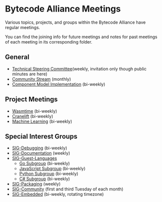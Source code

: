 # Bytecode Alliance Meetings

Various topics, projects, and groups within the Bytecode Alliance have regular meetings.

You can find the joining info for future meetings and notes for past meetings of each meeting in its corresponding folder.

## General

* [Technical Steering Committee](./tsc)(weekly, invitation only though public minutes are here)
* [Community Stream](./community) (monthly)
* [Component Model Implementation](./component-model) (bi-weekly)

## Project Meetings

* [Wasmtime](./wasmtime) (bi-weekly)
* [Cranelift](./cranelift) (bi-weekly)
* [Machine Learning](./machine-learning/) (bi-weekly)

## Special Interest Groups

* [SIG-Debugging](./SIG-Debugging) (bi-weekly)
* [SIG-Documentation](./SIG-Documentation) (weekly)
* [SIG-Guest-Languages](./SIG-Guest-Languages)
  * [Go Subgroup](./SIG-Guest-Languages/Go) (bi-weekly)
  * [JavaScript Subgroup](./SIG-Guest-Languages/JavaScript) (bi-weekly)
  * [Python Subgroup](./SIG-Guest-Languages/Python) (bi-weekly)
  * [C# Subgroup](./SIG-Guest-Languages/Csharp) (bi-weekly)
* [SIG-Packaging](./SIG-Packaging) (weekly)
* [SIG-Community](./SIG-Community) (first and third Tuesday of each month)
* [SIG-Embedded](./SIG-Embedded) (bi-weekly, rotating timezone)
